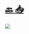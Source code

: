 #
# [🔙 ](../../)    <a href="../pdfs/240290672_⚪_📚_🛠_🧮_Memoria.pdf">📥</a>
 <img src="page0.jpg"> 

            
                